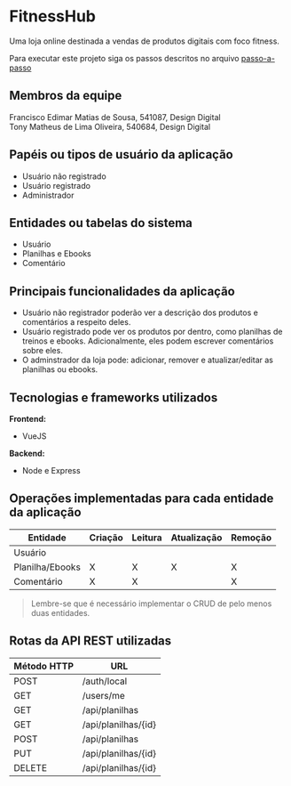 # FitnessHub   

Uma loja online destinada a vendas de produtos digitais com foco fitness.

Para executar este projeto siga os passos descritos no arquivo [passo-a-passo](passo-a-passo.md)

## Membros da equipe

Francisco Edimar Matias de Sousa, 541087, Design Digital <br>
Tony Matheus de Lima Oliveira, 540684, Design Digital

## Papéis ou tipos de usuário da aplicação

- Usuário não registrado
- Usuário registrado
- Administrador

## Entidades ou tabelas do sistema

- Usuário
- Planilhas e Ebooks
- Comentário

## Principais funcionalidades da aplicação

- Usuário não registrador poderão ver a descrição dos produtos e comentários a respeito deles.
- Usuário registrado pode ver os produtos por dentro, como planilhas de treinos e ebooks. Adicionalmente, eles podem escrever comentários sobre eles.
- O adminstrador da loja pode: adicionar, remover e atualizar/editar as planilhas ou ebooks.

## Tecnologias e frameworks utilizados

**Frontend:**

- VueJS

**Backend:**

- Node e Express


## Operações implementadas para cada entidade da aplicação


| Entidade| Criação | Leitura | Atualização | Remoção |
| --- | --- | --- | --- | --- |
| Usuário |  |  |  |  |
| Planilha/Ebooks | X  | X |  X | X |
| Comentário | X |  X  |  | X |

> Lembre-se que é necessário implementar o CRUD de pelo menos duas entidades.

## Rotas da API REST utilizadas

| Método HTTP | URL |
| --- | --- |
| POST | /auth/local |
| GET | /users/me |
| GET | /api/planilhas |
| GET | /api/planilhas/{id} |
| POST | /api/planilhas |
| PUT | /api/planilhas/{id} |
| DELETE | /api/planilhas/{id} |
